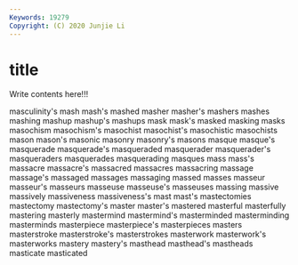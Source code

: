 ```yaml
---
Keywords: 19279
Copyright: (C) 2020 Junjie Li
---
```


# title

Write contents here!!!
 
masculinity's 
mash 
mash's 
mashed 
masher 
masher's 
mashers 
mashes 
mashing
mashup 
mashup's 
mashups 
mask 
mask's 
masked 
masking 
masks 
masochism 
masochism's
masochist 
masochist's 
masochistic 
masochists 
mason 
mason's 
masonic 
masonry 
masonry's 
masons
masque 
masque's 
masquerade 
masquerade's 
masqueraded 
masquerader 
masquerader's 
masqueraders 
masquerades 
masquerading
masques 
mass 
mass's 
massacre 
massacre's 
massacred 
massacres 
massacring 
massage 
massage's
massaged 
massages 
massaging 
massed 
masses 
masseur 
masseur's 
masseurs 
masseuse 
masseuse's
masseuses 
massing 
massive 
massively 
massiveness 
massiveness's 
mast 
mast's 
mastectomies 
mastectomy
mastectomy's 
master 
master's 
mastered 
masterful 
masterfully 
mastering 
masterly 
mastermind 
mastermind's
masterminded 
masterminding 
masterminds 
masterpiece 
masterpiece's 
masterpieces 
masters 
masterstroke 
masterstroke's 
masterstrokes
masterwork 
masterwork's 
masterworks 
mastery 
mastery's 
masthead 
masthead's 
mastheads 
masticate 
masticated
